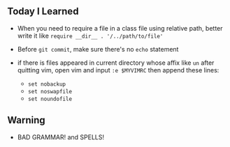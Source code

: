 ## Today I Learned

* When you need to require a file in a class file using relative path, better write it like ```require __dir__ . '/../path/to/file'```

* Before ```git commit```, make sure there's no ```echo``` statement

* if there is files appeared in current directory whose affix like ```un``` after quitting vim, open vim and input ```:e $MYVIMRC``` then append these lines:
  * ```set nobackup```
  * ```set noswapfile```
  * ```set noundofile```

## Warning

* BAD GRAMMAR! and SPELLS!
